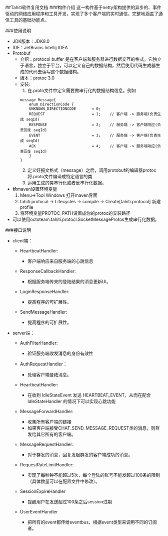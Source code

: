 ##Tahiti软件复用文档
###构件介绍
这一构件基于netty架构提供的异步的、事件驱动的网络应用程序和工具开发，实现了多个客户端的实时通信，完整地涵盖了通信工具的基础功能点。


###使用说明
- JDK版本：JDK8.0
- IDE：JetBrains Intellij IDEA
- Protobuf
  * 介绍：protocol buffer 是在客户端和服务器进行数据交互的格式，它独立于语言，独立于平台，可以定义自己的数据结构，然后使用代码生成器生成的代码去读写这个数据结构。
  * 版本：protoc 3.0
  * 安装:
    1. 在.proto文件中定义需要做串行化的数据结构信息。例如
    ```
    message Message{
	    enum DirectionCode {
	    UNKNOWN_DIRECTIONCODE       = 0;
	    REQUEST                     = 1;    // 客户端 -> 服务端(负责生成 seqId)
	    RESPONSE                    = 2;    // 服务端 -> 客户端响应(负责回复 seqId)
	    EVENT                       = 3;    // 服务端 -> 客户端(负责生成 seqId)
	    ACK                         = 4;    // 客户端 -> 服务端响应(负责回复 seqId)
  	    }
    }
    ```
    2. 定义好报文格式（message）之后，调用protobuf的编辑器protoc 将.proto文件编译成特定语言的类
    3. 运用生成的类串行化或者反串行化数据。
- 给maven设置环境变量
  1. Menu->Tool Windows 打开maven界面
  2. tahiti.protocal -> Lifecycles -> compile -> Create[tahiti.protocol] 新建profile
  3. 将环境变量PROTOC_PATH设置成你的protoc的安装路径
- 可以使用octoteam.tahiti.protocl.SocketMessageProtos生成串行化数据。

###接口说明
- client端：
  * HeartbeatHandler:
  	* 客户端响应来自服务端的心跳信息

  * ResponseCallbackHandler:
  	* 根据服务端传来的登陆结果的消息更新UI。

  * LoginResponseHandler:
  	* 提高程序的可扩展性。

  * SendMessageHandler:
	* 提高程序的可扩展性。

- server端：
  * AuthFilterHandler: 
	* 验证服务端收发消息的身份有效性

  * AuthRequestHandler：
	* 处理客户端登陆消息。

  * HeartbeatHandler:
	* 在收到 IdleStateEvent 发送 HEARTBEAT_EVENT，从而在配合 IdleStateHandler 的情况下可以实现心跳功能

  * MessageForwardHandler:
	* 收集所有客户端的链接
	* 如果客户端接受CHAT_SEND_MESSAGE_REQUEST类的消息，则群发给其它所有的客户端。

  * MessageRequestHandler:
	* 对于群发的消息，回复发起群发的客户端成功的消息。

  * RequestRateLimitHandler:
	* 实现了每秒钟不能超过5次，每个登陆的账号不能发超过100条的限制（具体数量可以在配置文件中修改）。

  * SessionExpireHandler
	* 提醒用户在发送超过100条之后session过期

  * UserEventHandler
	* 	把所有的event都传给eventbus，根据event类型来调用不同的订阅者。

